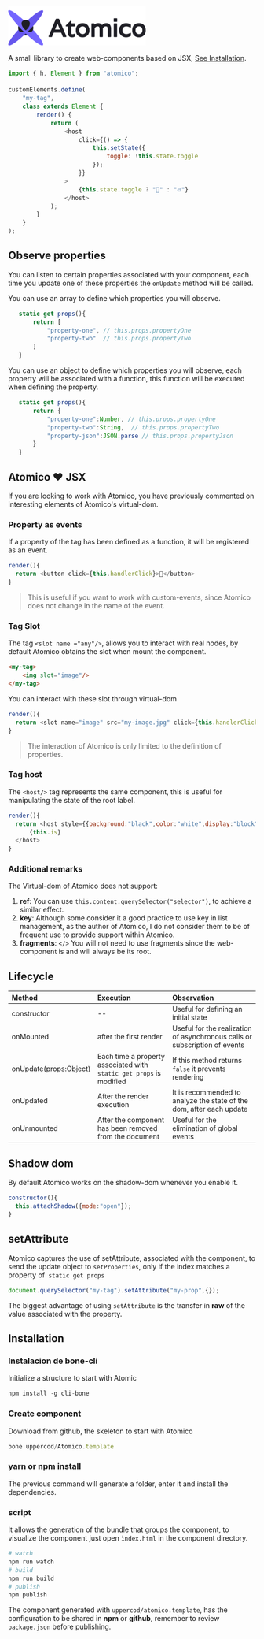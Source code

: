 <img src="brand/logo.png" width="280px"/>
<br/>

A small library to create web-components based on JSX, [See Installation](#Installation).


```js
import { h, Element } from "atomico";

customElements.define(
    "my-tag",
    class extends Element {
        render() {
            return (
                <host
                    click={() => {
                        this.setState({
                            toggle: !this.state.toggle
                        });
                    }}
                >
                    {this.state.toggle ? "🚀" : "🔥"}
                </host>
            );
        }
    }
);
```

## Observe properties

You can listen to certain properties associated with your component, each time you update one of these properties the `onUpdate` method will be called.

You can use an array to define which properties you will observe.

```js
   static get props(){
       return [
           "property-one", // this.props.propertyOne
           "property-two"  // this.props.propertyTwo
       ]
   }
```

You can use an object to define which properties you will observe, each property will be associated with a function, this function will be executed when defining the property.

```js
   static get props(){
       return {
           "property-one":Number, // this.props.propertyOne
           "property-two":String,  // this.props.propertyTwo
           "property-json":JSON.parse // this.props.propertyJson
       }
   }
```

## Atomico ❤️ JSX

If you are looking to work with Atomico, you have previously commented on interesting elements of Atomico's virtual-dom.

### Property as events

If a property of the tag has been defined as a function, it will be registered as an event.

```js
render(){
  return <button click={this.handlerClick}>🤷</button>
}
```
> This is useful if you want to work with custom-events, since Atomico does not change in the name of the event.

### Tag Slot

The tag `<slot name ="any"/>`, allows you to interact with real nodes, by default Atomico obtains the slot when mount the component.

```html
<my-tag>
    <img slot="image"/>
</my-tag>
```
You can interact with these slot through virtual-dom
```js
render(){
  return <slot name="image" src="my-image.jpg" click={this.handlerClick}/>
}
```
>The interaction of Atomico is only limited to the definition of properties.

### Tag host

The `<host/>` tag represents the same component, this is useful for manipulating the state of the root label.

```js
render(){
  return <host style={{background:"black",color:"white",display:"block"}}>
      {this.is}
  </host>
}
```

### Additional remarks

The Virtual-dom of Atomico does not support:

1. **ref**: You can use `this.content.querySelector("selector")`, to achieve a similar effect.
2. **key**: Although some consider it a good practice to use key in list management, as the author of Atomico, I do not consider them to be of frequent use to provide support within Atomico.
3. **fragments**: `</>` You will not need to use fragments since the web-component is and will always be its root.

## Lifecycle


| Method | Execution | Observation |
|:-------|:----------|:----|
| constructor | -- | Useful for defining an initial state |
| onMounted | after the first render | Useful for the realization of asynchronous calls or subscription of events |
| onUpdate(props:Object) | Each time a property associated with `static get props` is modified | If this method returns `false` it prevents rendering |
| onUpdated | After the render execution | It is recommended to analyze the state of the dom, after each update |
| onUnmounted | After the component has been removed from the document | Useful for the elimination of global events |

## Shadow dom

By default Atomico works on the shadow-dom whenever you enable it.

```js
constructor(){
  this.attachShadow({mode:"open"});
}
```

## setAttribute

Atomico captures the use of setAttribute, associated with the component, to send the update object to `setProperties`, only if the index matches a property of` static get props`

```js
document.querySelector("my-tag").setAttribute("my-prop",{});
```
The biggest advantage of using `setAttribute` is the transfer in **raw** of the value associated with the property.

## Installation

### Instalacion de bone-cli
Initialize a structure to start with Atomic
```js
npm install -g cli-bone
```
### Create component
Download from github, the skeleton to start with Atomico

```js
bone uppercod/Atomico.template
```
### yarn or npm install
The previous command will generate a folder, enter it and install the dependencies.

### script

It allows the generation of the bundle that groups the component, to visualize the component just open `ìndex.html` in the component directory.

```sh
# watch
npm run watch
# build
npm run build
# publish
npm publish
```

The component generated with `uppercod/atomico.template`, has the configuration to be shared in **npm** or **github**, remember to review `package.json` before publishing.